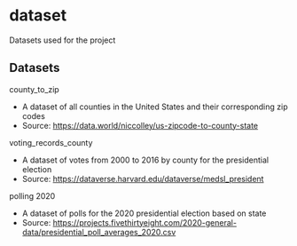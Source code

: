 # dataset
Datasets used for the project

## Datasets

county_to_zip
- A dataset of all counties in the United States and their corresponding zip codes
- Source: https://data.world/niccolley/us-zipcode-to-county-state

voting_records_county
- A dataset of votes from 2000 to 2016 by county for the presidential election
- Source: https://dataverse.harvard.edu/dataverse/medsl_president

polling 2020
- A dataset of polls for the 2020 presidential election based on state
- Source: https://projects.fivethirtyeight.com/2020-general-data/presidential_poll_averages_2020.csv
